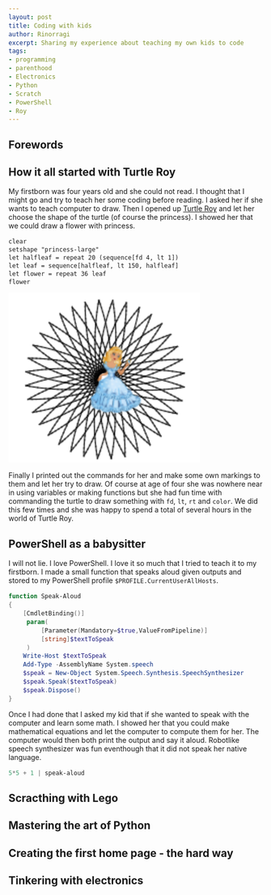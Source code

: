 ```yaml
---
layout: post
title: Coding with kids
author: Rinorragi
excerpt: Sharing my experience about teaching my own kids to code
tags:
- programming
- parenthood
- Electronics
- Python
- Scratch
- PowerShell
- Roy
---
```


## Forewords

## How it all started with Turtle Roy

My firstborn was four years old and she could not read. I thought that I might go and try to teach her some coding before reading. I asked her if she wants to teach computer to draw. Then I opened up [Turtle Roy](https://turtle-roy.herokuapp.com/) and let her choose the shape of the turtle (of course the princess). I showed her that we could draw a flower with princess. 

```
clear
setshape "princess-large"
let halfleaf = repeat 20 (sequence[fd 4, lt 1])
let leaf = sequence[halfleaf, lt 150, halfleaf]
let flower = repeat 36 leaf
flower
```
![processes](/img/coding-with-kids/roy-princess.png)

Finally I printed out the commands for her and make some own markings to them and let her try to draw. Of course at age of four she was nowhere near in using variables or making functions but she had fun time with commanding the turtle to draw something with `fd`, `lt`, `rt` and `color`. We did this few times and she was happy to spend a total of several hours in the world of Turtle Roy. 

## PowerShell as a babysitter

I will not lie. I love PowerShell. I love it so much that I tried to teach it to my firstborn. I made a small function that speaks aloud given outputs and stored to my PowerShell profile `$PROFILE.CurrentUserAllHosts`.

```powershell
function Speak-Aloud
{
    [CmdletBinding()]
     param(
         [Parameter(Mandatory=$true,ValueFromPipeline)]
         [string]$textToSpeak
     )
    Write-Host $textToSpeak
	Add-Type -AssemblyName System.speech
	$speak = New-Object System.Speech.Synthesis.SpeechSynthesizer
	$speak.Speak($textToSpeak)
    $speak.Dispose()
}
```

Once I had done that I asked my kid that if she wanted to speak with the computer and learn some math. I showed her that you could make mathematical equations and let the computer to compute them for her. The computer would then both print the output and say it aloud. Robotlike speech synthesizer was fun eventhough that it did not speak her native language. 

```powershell
5*5 + 1 | speak-aloud
```

## Scracthing with Lego

## Mastering the art of Python

## Creating the first home page - the hard way

## Tinkering with electronics


